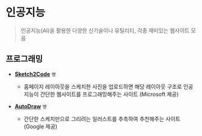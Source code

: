 # 인공지능

> 인공지능(AI)을 활용한 다양한 신기술이나 유틸리티, 각종 재미있는 웹사이트 모음

## 프로그래밍

 - **[Sketch2Code](https://sketch2code.azurewebsites.net)** `영`
   - 홈페이지 레이아웃을 스케치한 사진을 업로드하면 해당 레이아웃 구조로 인공지능이 간단한 웹사이트를 프로그래밍해주는 사이트 (Microsoft 제공)

 - **[AutoDraw](https://www.autodraw.com)** `영`
   - 간단한 스케치만으로 그리려는 일러스트를 추측하여 추천해주는 사이트 (Google 제공)
